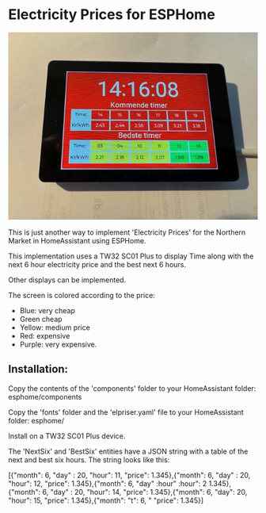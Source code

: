 # Electricity Prices for ESPHome
![Screenshot](TW32.jpg)

This is just another way to implement 'Electricity Prices' for the Northern Market in HomeAssistant using ESPHome. 

This implementation uses a TW32 SC01 Plus to display Time along with the next 6 hour electricity price and the best next 6 hours.

Other displays can be implemented.

The screen is colored according to the price:

- Blue: very cheap
- Green cheap
- Yellow: medium price
- Red: expensive
- Purple: very expensive.

## Installation:
Copy the contents of the 'components' folder to your HomeAssistant folder: esphome/components

Copy the 'fonts' folder and the 'elpriser.yaml' file to your HomeAssistant folder: esphome/

Install on a TW32 SC01 Plus device.

The 'NextSix' and 'BestSix' entities have a JSON string with a table of the next and best six hours. The string looks like this:

[{"month": 6, "day" : 20, "hour": 11, "price": 1.345},{"month": 6, "day" : 20, "hour": 12, "price": 1.345},{"month": 6, "day" :hour" :hour": 2 1.345},{"month": 6, "day" : 20, "hour": 14, "price": 1.345},{"month": 6, "day": 20, "hour": 15, "price": 1.345},{"month": "t": 6, " "price": 1.345}]

